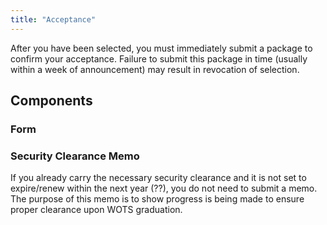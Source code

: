 ```yaml
---
title: "Acceptance"
---
```


After you have been selected, you must immediately submit a package to confirm your acceptance. Failure to submit this package in time (usually within a week of announcement) may result in revocation of selection.

## Components

### Form

### Security Clearance Memo

If you already carry the necessary security clearance and it is not set to expire/renew within the next year (??), you do not need to submit a memo. The purpose of this memo is to show progress is being made to ensure proper clearance upon WOTS graduation. 